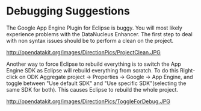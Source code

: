 # Debugging Suggestions #

The Google App Engine Plugin for Eclipse is buggy. You will most likely experience problems with the DataNucleus Enhancer. The first step to deal with non syntax issues should be to perform a clean on the project.

http://opendatakit.org/images/DirectionPics/ProjectClean.JPG


Another way to force Eclipse to rebuild everything is to switch the App Engine SDK as Eclipse will rebuild everything from scratch. To do this Right-click on ODK Aggregate project -> Properties -> Google -> App Engine, and toggle between "Use default SDK" and "Use specific SDK"(selecting the same SDK for both). This causes Eclipse to rebuild the whole project.

http://opendatakit.org/images/DirectionPics/ToggleForDebug.JPG